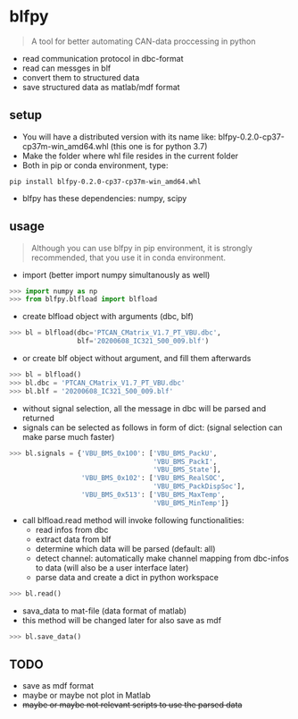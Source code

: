 # blfpy
> A tool for better automating CAN-data proccessing in python
- read communication protocol in dbc-format
- read can messges in blf
- convert them to structured data
- save structured data as matlab/mdf format

## setup
- You will have a distributed version with its name like: 
blfpy-0.2.0-cp37-cp37m-win_amd64.whl (this one is for python 3.7)
- Make the folder where whl file resides in the current folder
- Both in pip or conda environment, type:

```shell
pip install blfpy-0.2.0-cp37-cp37m-win_amd64.whl
```

- blfpy has these dependencies: numpy, scipy

## usage
> Although you can use blfpy in pip environment, it is strongly recommended,
that you use it in conda environment.

- import (better import numpy simultanously as well)
```python
>>> import numpy as np
>>> from blfpy.blfload import blfload
```

- create blfload object with arguments (dbc, blf)
```python
>>> bl = blfload(dbc='PTCAN_CMatrix_V1.7_PT_VBU.dbc',
                 blf='20200608_IC321_500_009.blf')
```
- or create blf object without argument, and fill them afterwards
```python
>>> bl = blfload()
>>> bl.dbc = 'PTCAN_CMatrix_V1.7_PT_VBU.dbc'
>>> bl.blf = '20200608_IC321_500_009.blf'
```
- without signal selection, all the message in dbc will be parsed and returned
- signals can be selected as follows in form of dict: 
(signal selection can make parse much faster)

```python
>>> bl.signals = {'VBU_BMS_0x100': ['VBU_BMS_PackU',
                                    'VBU_BMS_PackI',
                                    'VBU_BMS_State'],
                  'VBU_BMS_0x102': ['VBU_BMS_RealSOC',
                                    'VBU_BMS_PackDispSoc'],
                  'VBU_BMS_0x513': ['VBU_BMS_MaxTemp',
                                    'VBU_BMS_MinTemp']}
```

- call blfload.read method will invoke following functionalities:
    - read infos from dbc
    - extract data from blf
    - determine which data will be parsed (default: all)
    - detect channel: automatically make channel mapping from dbc-infos to data (will also be a user interface later)
    - parse data and create a dict in python workspace

```python
>>> bl.read()
```

- sava_data to mat-file (data format of matlab)
- this method will be changed later for also save as mdf
```python
>>> bl.save_data()
```

## TODO
- save as mdf format
- maybe or maybe not plot in Matlab
- ~~maybe or maybe not relevant scripts to use the parsed data~~
